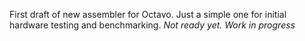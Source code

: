 
First draft of new assembler for Octavo.
Just a simple one for initial hardware testing and benchmarking.
*Not ready yet. Work in progress*


